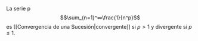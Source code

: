La serie p $$\sum_{n=1}^∞\frac{1}{n^p}$$ es [[Convergencia de una Sucesión|convergente]] si $p>1$ y divergente si $p≤1$.
